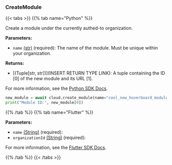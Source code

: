 ### CreateModule

{{< tabs >}}
{{% tab name="Python" %}}

Create a module under the currently authed-to organization.

**Parameters:**

- `name` [(str)](https://docs.python.org/3/library/stdtypes.html#text-sequence-type-str) (required): The name of the module. Must be unique within your organization.


**Returns:**

- [(Tuple[str, str])](INSERT RETURN TYPE LINK): A tuple containing the ID [0] of the new module and its URL [1].

For more information, see the [Python SDK Docs](https://python.viam.dev/autoapi/viam/app/app_client/index.html#viam.app.app_client.AppClient.create_module).

``` python {class="line-numbers linkable-line-numbers"}
new_module = await cloud.create_module(name="cool_new_hoverboard_module")
print("Module ID:", new_module[0])

```

{{% /tab %}}
{{% tab name="Flutter" %}}

**Parameters:**

- `name` [(String)](https://api.flutter.dev/flutter/dart-core/String-class.html) (required):
- `organizationId` [(String)](https://api.flutter.dev/flutter/dart-core/String-class.html) (required):


For more information, see the [Flutter SDK Docs](https://flutter.viam.dev/viam_protos.app.app/AppServiceClient/createModule.html).

{{% /tab %}}
{{< /tabs >}}
